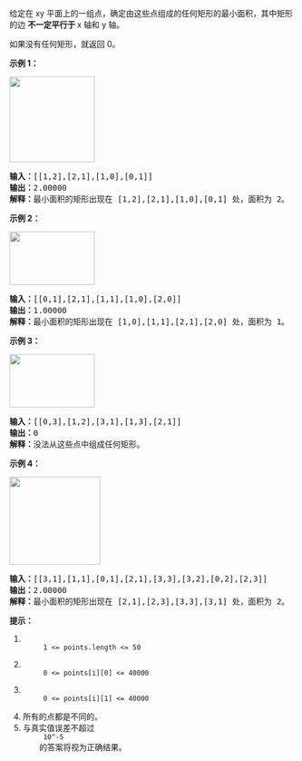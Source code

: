 <html>
 <body>
  <p>
   给定在 xy 平面上的一组点，确定由这些点组成的任何矩形的最小面积，其中矩形的边
   <strong>
    不一定平行于
   </strong>
   x 轴和 y 轴。
  </p>
  <p>
   如果没有任何矩形，就返回 0。
  </p>
  <p>
  </p>
  <p>
   <strong>
    示例 1：
   </strong>
  </p>
  <p>
   <strong>
    <img alt="" src="https://assets.leetcode-cn.com/aliyun-lc-upload/uploads/2018/12/22/1a.png" style="height: 151px; width: 150px;"/>
   </strong>
  </p>
  <pre><strong>输入：</strong>[[1,2],[2,1],[1,0],[0,1]]
<strong>输出：</strong>2.00000
<strong>解释：</strong>最小面积的矩形出现在 [1,2],[2,1],[1,0],[0,1] 处，面积为 2。</pre>
  <p>
   <strong>
    示例 2：
   </strong>
  </p>
  <p>
   <img alt="" src="https://assets.leetcode-cn.com/aliyun-lc-upload/uploads/2018/12/23/2.png" style="height: 94px; width: 150px;"/>
  </p>
  <pre><strong>输入：</strong>[[0,1],[2,1],[1,1],[1,0],[2,0]]
<strong>输出：</strong>1.00000
<strong>解释：</strong>最小面积的矩形出现在 [1,0],[1,1],[2,1],[2,0] 处，面积为 1。
</pre>
  <p>
   <strong>
    示例 3：
   </strong>
  </p>
  <p>
   <img alt="" src="https://assets.leetcode-cn.com/aliyun-lc-upload/uploads/2018/12/23/3.png" style="height: 94px; width: 150px;"/>
  </p>
  <pre><strong>输入：</strong>[[0,3],[1,2],[3,1],[1,3],[2,1]]
<strong>输出：</strong>0
<strong>解释：</strong>没法从这些点中组成任何矩形。
</pre>
  <p>
   <strong>
    示例 4：
   </strong>
  </p>
  <p>
   <strong>
    <img alt="" src="https://assets.leetcode-cn.com/aliyun-lc-upload/uploads/2018/12/21/4c.png" style="height: 155px; width: 160px;"/>
   </strong>
  </p>
  <pre><strong>输入：</strong>[[3,1],[1,1],[0,1],[2,1],[3,3],[3,2],[0,2],[2,3]]
<strong>输出：</strong>2.00000
<strong>解释：</strong>最小面积的矩形出现在 [2,1],[2,3],[3,3],[3,1] 处，面积为 2。
</pre>
  <p>
  </p>
  <p>
   <strong>
    提示：
   </strong>
  </p>
  <ol>
   <li>
    <code>
     1 &lt;= points.length &lt;= 50
    </code>
   </li>
   <li>
    <code>
     0 &lt;= points[i][0] &lt;= 40000
    </code>
   </li>
   <li>
    <code>
     0 &lt;= points[i][1] &lt;= 40000
    </code>
   </li>
   <li>
    所有的点都是不同的。
   </li>
   <li>
    与真实值误差不超过
    <code>
     10^-5
    </code>
    的答案将视为正确结果。
   </li>
  </ol>
 </body>
</html>